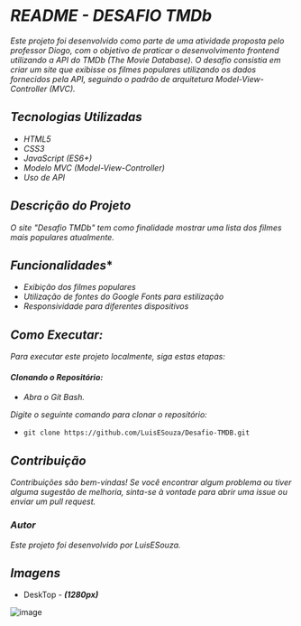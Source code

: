# *README - DESAFIO TMDb*
*Este projeto foi desenvolvido como parte de uma atividade proposta pelo professor Diogo, com o objetivo de praticar o desenvolvimento frontend utilizando a API do TMDb (The Movie Database).
O desafio consistia em criar um site que exibisse os filmes populares utilizando os dados fornecidos pela API, seguindo o padrão de arquitetura Model-View-Controller (MVC).*

## *Tecnologias Utilizadas*
- *HTML5*
- *CSS3*
- *JavaScript (ES6+)*
- *Modelo MVC (Model-View-Controller)*
- *Uso de API*

## *Descrição do Projeto*
*O site "Desafio TMDb" tem como finalidade mostrar uma lista dos filmes mais populares atualmente.*

## *Funcionalidades**
- *Exibição dos filmes populares*
- *Utilização de fontes do Google Fonts para estilização*
- *Responsividade para diferentes dispositivos*

## *Como Executar:*
*Para executar este projeto localmente, siga estas etapas:*

#### *Clonando o Repositório:*
 - *Abra o Git Bash.*

*Digite o seguinte comando para clonar o repositório:*<br>
 - `git clone https://github.com/LuisESouza/Desafio-TMDB.git`


## *Contribuição*
*Contribuições são bem-vindas! Se você encontrar algum problema ou tiver alguma sugestão de melhoria, sinta-se à vontade para abrir uma issue ou enviar um pull request.*

### *Autor*
*Este projeto foi desenvolvido por LuisESouza.*

## *Imagens*

- DeskTop - ***(1280px)***

![image](https://github.com/LuisESouza/Desafio-TMDB/assets/127172028/e9d1266e-5e84-48ac-91d6-8a9be63dd2df)


